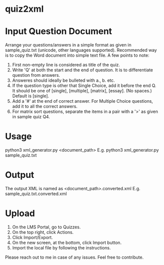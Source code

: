 # quiz2xml

# Input Question Document

Arrange your questions/answers in a simple format as given in sample_quiz.txt (unicode, other languages supported).
Recommended way is to copy the Word document into simple text file.
A few points to note:
1. First non-empty line is considered as title of the quiz.
2. Write 'Q' at both the start and the end of question. It is to differentiate question from answers.
3. Answeres should ideally be bulleted with a., b. etc.
4. If the question type is other that Single Choice, add it before the end Q. It should be one of [single], [multiple], [matrix], [essay]. (No spaces.) Default is [single].
5. Add a '#' at the end of correct answer. For Multiple Choice questions, add it to all the correct answers.
6. For matrix sort questions, separate the items in a pair with a '>' as given in sample quiz Q4.

# Usage
python3 xml_generator.py <document_path>
E.g.
python3 xml_generator.py sample_quiz.txt

# Output
The output XML is named as <document_path>.converted.xml
E.g. sample_quiz.txt.converted.xml

# Upload
1. On the LMS Portal, go to Quizzes.
2. On the top right, click Actions.
3. Click Import/Export.
4. On the new screen, at the bottom, click Import button.
5. Import the local file by following the instructions.

Please reach out to me in case of any issues.
Feel free to contribute.

